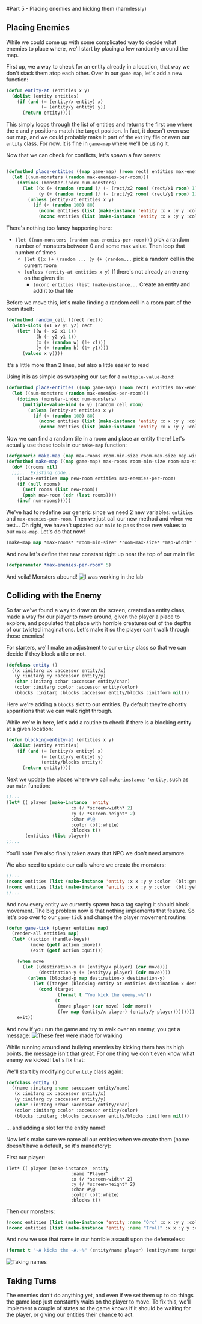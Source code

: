#Part 5 - Placing enemies and kicking them (harmlessly)

## Placing Enemies
While we could come up with some complicated way to decide what enemies to place where, we'll start by placing a few randomly around the map.

First up, we a way to check for an entity already in a location, that way we don't stack them atop each other.   Over in our `game-map`, let's add a new function:
```lisp
(defun entity-at (entities x y)
  (dolist (entity entities)
    (if (and (= (entity/x entity) x)
             (= (entity/y entity) y))
      (return entity))))
```
This simply loops through the list of entities and returns the first one where the `x` and `y` positions match the target position.  In fact, it doesn't even use our map, and we could probably make it part of the `entity` file or even our `entity` class.  For now, it is fine in `game-map` where we'll be using it.

Now that we can check for conflicts, let's spawn a few beasts:
```lisp

(defmethod place-entities ((map game-map) (room rect) entities max-enemies-per-room)
  (let ((num-monsters (random max-enemies-per-room)))
    (dotimes (monster-index num-monsters)
      (let ((x (+ (random (round (/ (- (rect/x2 room) (rect/x1 room) 1) 2))) (1+ (rect/x1 room))))
            (y (+ (random (round (/ (- (rect/y2 room) (rect/y1 room) 1) 2))) (1+ (rect/y1 room)))))
        (unless (entity-at entities x y)
          (if (< (random 100) 80)
            (nconc entities (list (make-instance 'entity :x x :y y :color  (blt:green) :char #\o)))
            (nconc entities (list (make-instance 'entity :x x :y y :color  (blt:yellow) :char #\T)))))))))


```
There's nothing too fancy happening here:
* `(let ((num-monsters (random max-enemies-per-room)))` pick a random number of monsters between 0 and some max value.  Then loop that number of times
  * `(let ((x (+ (random ... (y (+ (random...` pick a random cell in the current room
  * `(unless (entity-at entities x y)`  If there's not already an enemy on the given tile
    * `(nconc entities (list (make-instance...` Create an entity and add it to that tile

Before we move this, let's make finding a random cell in a room part of the room itself:
```lisp
(defmethod random_cell ((rect rect))
  (with-slots (x1 x2 y1 y2) rect
    (let* ((w (- x2 x1 1))
           (h (- y2 y1 1))
           (x (+ (random w) (1+ x1)))
           (y (+ (random h) (1+ y1))))
      (values x y))))
```
It's a little more than 2 lines, but also a little easier to read

Using it is as simple as swapping our `let` for a `multiple-value-bind`:
```lisp
(defmethod place-entities ((map game-map) (room rect) entities max-enemies-per-room)
  (let ((num-monsters (random max-enemies-per-room)))
    (dotimes (monster-index num-monsters)
      (multiple-value-bind (x y) (random_cell room)
        (unless (entity-at entities x y)
          (if (< (random 100) 80)
            (nconc entities (list (make-instance 'entity :x x :y y :color  (blt:green) :char #\o)))
            (nconc entities (list (make-instance 'entity :x x :y y :color  (blt:yellow) :char #\T)))))))))
```

Now we can find a random tile in a room and place an entity there!  Let's actually use these tools in our `make-map` function:
```lisp
(defgeneric make-map (map max-rooms room-min-size room-max-size map-width map-height player entities max-enemies-per-room))
(defmethod make-map ((map game-map) max-rooms room-min-size room-max-size map-width map-height player entities max-enemies-per-room)
  (do* ((rooms nil)
  ;;;... Existing code...
    (place-entities map new-room entities max-enemies-per-room)
    (if (null rooms)
      (setf rooms (list new-room))
      (push new-room (cdr (last rooms))))
    (incf num-rooms)))))
```
We've had to redefine our generic since we need 2 new variables: `entities` and `max-enemies-per-room`.   Then we just call our new method and when we test...   Oh right, we haven't updated our `main` to pass those new values to our `make-map`.  Let's do that now!

```lisp
(make-map map *max-rooms* *room-min-size* *room-max-size* *map-width* *map-height* player entities *max-enemies-per-room*)
```
And now let's define that new constant right up near the top of our main file:
```lisp
(defparameter *max-enemies-per-room* 5)
```

And voila!  Monsters abound!
![I was working in the lab](../screenshots/part-5-2-monsters.gif?raw=true "late one night")

## Colliding with the Enemy
So far we've found a way to draw on the screen, created an entity class, made a way for our player to move around, given the player a place to explore, and populated that place with horrible creatures out of the depths of our twisted imaginations.   Let's make it so the player can't walk through those enemies!

For starters, we'll make an adjustment to our `entity` class so that we can decide if they block a tile or not.
```lisp
(defclass entity ()
  ((x :initarg :x :accessor entity/x)
   (y :initarg :y :accessor entity/y)
   (char :initarg :char :accessor entity/char)
   (color :initarg :color :accessor entity/color)
   (blocks :initarg :blocks :accessor entity/blocks :initform nil)))
```
Here we're adding a `blocks` slot to our entities.  By default they're ghostly apparitions that we can walk right through.

While we're in here, let's add a routine to check if there is a blocking entity at a given location:
```lisp
(defun blocking-entity-at (entities x y)
  (dolist (entity entities)
    (if (and (= (entity/x entity) x)
             (= (entity/y entity) y)
             (entity/blocks entity))
      (return entity))))
```

Next we update the places where we call `make-instance 'entity`, such as our `main` function:
```lisp
;;...
(let* (( player (make-instance 'entity
                        :x (/ *screen-width* 2)
                        :y (/ *screen-height* 2)
                        :char #\@
                        :color (blt:white)
                        :blocks t))
       (entities (list player))
;;...
```
You'll note I've also finally taken away that NPC we don't need anymore.

We also need to update our calls where we create the monsters:
```lisp
;;...
(nconc entities (list (make-instance 'entity :x x :y y :color  (blt:green) :char #\o :blocks t)))
(nconc entities (list (make-instance 'entity :x x :y y :color  (blt:yellow) :char #\T :blocks t)))
;;...
```

And now every entity we currently spawn has a tag saying it should block movement.  The big problem now is that nothing implements that feature.  So let's pop over to our `game-tick` and change the player movement routine:

```lisp
(defun game-tick (player entities map)
  (render-all entities map)
  (let* ((action (handle-keys))
         (move (getf action :move))
         (exit (getf action :quit)))

    (when move
      (let ((destination-x (+ (entity/x player) (car move)))
            (destination-y (+ (entity/y player) (cdr move))))
        (unless (blocked-p map destination-x destination-y)
          (let ((target (blocking-entity-at entities destination-x destination-y)))
            (cond (target
                   (format t "You kick the enemy.~%"))
                  (t
                   (move player (car move) (cdr move))
                   (fov map (entity/x player) (entity/y player))))))))
    exit))
```

And now if you run the game and try to walk over an enemy, you get a message:
![These feet were made for walking](../screenshots/part-5-4-kick.gif?raw=true "And I'm all outta bubblegum.")

While running around and bullying enemies by kicking them has its high points, the message isn't that great.  For one thing we don't even know what enemy we kicked!  Let's fix that:

We'll start by modifying our `entity` class again:
```lisp
(defclass entity ()
  ((name :initarg :name :accessor entity/name)
   (x :initarg :x :accessor entity/x)
   (y :initarg :y :accessor entity/y)
   (char :initarg :char :accessor entity/char)
   (color :initarg :color :accessor entity/color)
   (blocks :initarg :blocks :accessor entity/blocks :initform nil)))
```
... and adding a slot for the entity name!

Now let's make sure we name all our entities when we create them (name doesn't have a default, so it's mandatory):

First our player:
```Lisp
(let* (( player (make-instance 'entity
                        :name "Player"
                        :x (/ *screen-width* 2)
                        :y (/ *screen-height* 2)
                        :char #\@
                        :color (blt:white)
                        :blocks t))
```

Then our monsters:
```lisp
(nconc entities (list (make-instance 'entity :name "Orc" :x x :y y :color  (blt:green) :char #\o :blocks t)))
(nconc entities (list (make-instance 'entity :name "Troll" :x x :y y :color  (blt:yellow) :char #\T :blocks t)))))))))
```

And now we use that name in our horrible assault upon the defenseless:
```lisp
(format t "~A kicks the ~A.~%" (entity/name player) (entity/name target)))
```
![Taking names](../screenshots/part-5-6-taking-names.gif?raw=true "Making a List")

## Taking Turns
The enemies don't do anything yet, and even if we set them up to do things the game loop just constantly waits on the player to move.  To fix this, we'll implement a couple of states so the game knows if it should be waiting for the player, or giving our entities their chance to act.

